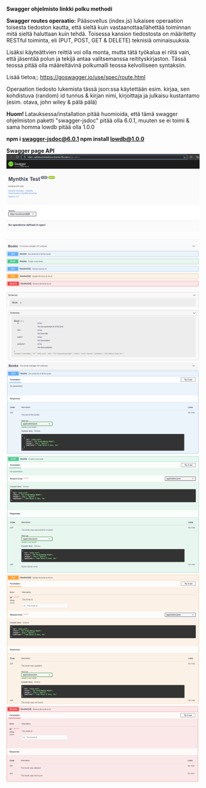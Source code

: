 <b> Swagger ohjelmisto linkki polku methodi</b>

<b>Swagger routes operaatio:</b>
Pääsovellus (index.js) lukaisee operaation toisesta tiedoston kautta, että sieltä kuin vastaanottaa/lähettää toiminnan mitä sieltä haluttaan kuin tehdä. Toisessa kansion tiedostosta on määritetty RESTful toiminta, eli (PUT, POST, GET & DELETE) teknisiä ominaisuuksia. 

Lisäksi käyteättvien reittiä voi olla monta, mutta tätä työkalua ei riitä vain, että jäsentää polun ja tekijä antaa valitsemanssa reitityskirjaston. Tässä teossa pitää olla määreltävinä polkumalli teossa kelvolliseen syntaksiin.

Lisää tietoa;; https://goswagger.io/use/spec/route.html

Operaation tiedosto lukemista tässä json:ssa käytettään esim. kirjaa, sen kohdistuva (random) id tunnus & kirjan nimi, kirjoittaja ja julkaisu kustantamo (esim. otava, john wiley & pälä pälä)


<b>Huom! </b> Latauksessa/installation pitää huomioida, että tämä swagger ohjelmiston paketti "swagger-jsdoc" pitää olla 6.0.1, muuten se ei toimi & sama homma lowdb pitää olla 1.0.0

<b> npm i swagger-jsdoc@6.0.1 </b>
<b> npm install lowdb@1.0.0 </b>

<b>Swagger page API</b><br>
![Alt text](images/Node-Swagger1.PNG?raw=true "None")


![Alt text](images/Node-Swagger2.PNG?raw=true "None")
![Alt text](images/Node-Swagger3.PNG?raw=true "None")
![Alt text](images/Node-Swagger4.PNG?raw=true "None")
![Alt text](images/Node-Swagger5.PNG?raw=true "None")
![Alt text](images/Node-Swagger6.PNG?raw=true "None")
![Alt text](images/Node-Swagger7.PNG?raw=true "None")
